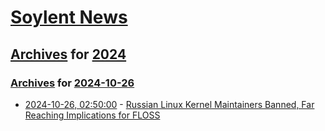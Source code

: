 # [Soylent News](../../../README.md)

## [Archives](../../index.md) for [2024](../index.md)

### [Archives](../../index.md) for [2024-10-26](index.md)

* [2024-10-26, 02:50:00](https://soylentnews.org/article.pl?sid=24/10/24/172244&from=rss) - [Russian Linux Kernel Maintainers Banned, Far Reaching Implications for FLOSS](https://soylentnews.org/article.pl?sid=24/10/24/172244&from=rss)
